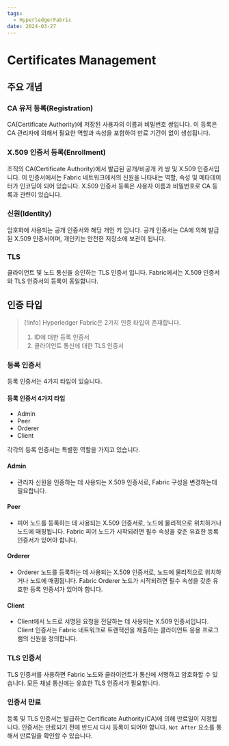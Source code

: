 ```yaml
---
tags:
  - HyperledgerFabric
date: 2024-03-27
---
```

# Certificates Management

## 주요 개념

### CA 유저 등록(Registration)

CA(Certificate Authority)에 저장된 사용자의 이름과 비밀번호 쌍입니다. 이 등록은 CA 관리자에 의해서 필요한 역할과 속성을 포함하여 만료 기간이 없이 생성됩니다.
### X.509 인증서 등록(Enrollment)

조직의 CA(Certificate Authority)에서 발급된 공개/비공개 키 쌍 및 X.509 인증서입니다. 이 인증서에서는 Fabric 네트워크에서의 신원을 나타내는 역할, 속성 및 메타데이터가 인코딩이 되어 있습니다.
X.509 인증서 등록은 사용자 이름과 비밀번호로 CA 등록과 관련이 있습니다.
### 신원(Identity)

암호화에 사용되는 공개 인증서와 해당 개인 키 입니다. 공개 인증서는 CA에 의해 발급된 X.509 인증서이며, 개인키는 안전한 저장소에 보관이 됩니다.
### TLS

클라이언트 및 노드 통신을 승인하는 TLS 인증서 입니다. Fabric에서는 X.509 인증서 와 TLS 인증서의 등록이 동일합니다.

## 인증 타입

>[!info]  Hyperledger Fabric은 2가지 인증 타입이 존재합니다.
>
>1. ID에 대한 등록 인증서
>2. 클라이언트 통신에 대한 TLS 인증서

### 등록 인증서

등록 인증서는 4가지 타입이 있습니다.
#### 등록 인증서 4가지 타입
- Admin
- Peer
- Orderer
- Client

각각의 등록 인증서는 특별한 역할을 가지고 있습니다.
#### Admin
- 관리자 신원을 인증하는 데 사용되는 X.509 인증서로, Fabric 구성을 변경하는데 필요합니다.
#### Peer
- 피어 노드를 등록하는 데 사용되는 X.509 인증서로, 노드에 물리적으로 위치하거나 노드에 매핑됩니다. Fabric 피어 노드가 시작되려면 필수 속성을 갖춘 유효한 등록 인증서가 있어야 합니다.

#### Orderer
- Orderer 노드를 등록하는 데 사용되는 X.509 인증서로, 노드에 물리적으로 위치하거나 노드에 매핑됩니다. Fabric Orderer 노드가 시작되려면 필수 속성을 갖춘 유효한 등록 인증서가 있어야 합니다.
#### Client
- Client에서 노드로 서명된 요청을 전달하는 데 사용되는 X.509 인증서입니다. Client 인증서는 Fabric 네트워크로 트랜잭션을 제출하는 클라이언트 응용 프로그램의 신원을 정의합니다.

### TLS 인증서

TLS 인증서를 사용하면 Fabric 노드와 클라이언트가 통신에 서명하고 암호화할 수 있습니다.
모든 채널 통신에는 유효한 TLS 인증서가 필요합니다.

### 인증서 만료

등록 및 TLS 인증서는 발급하는 Certificate Authority(CA)에 의해 만료일이 지정됩니다. 인증서는 만료되기 전에 반드시 다시 등록이 되어야 합니다. `Not After` 요소를 통해서 만료일을 확인할 수 있습니다.

